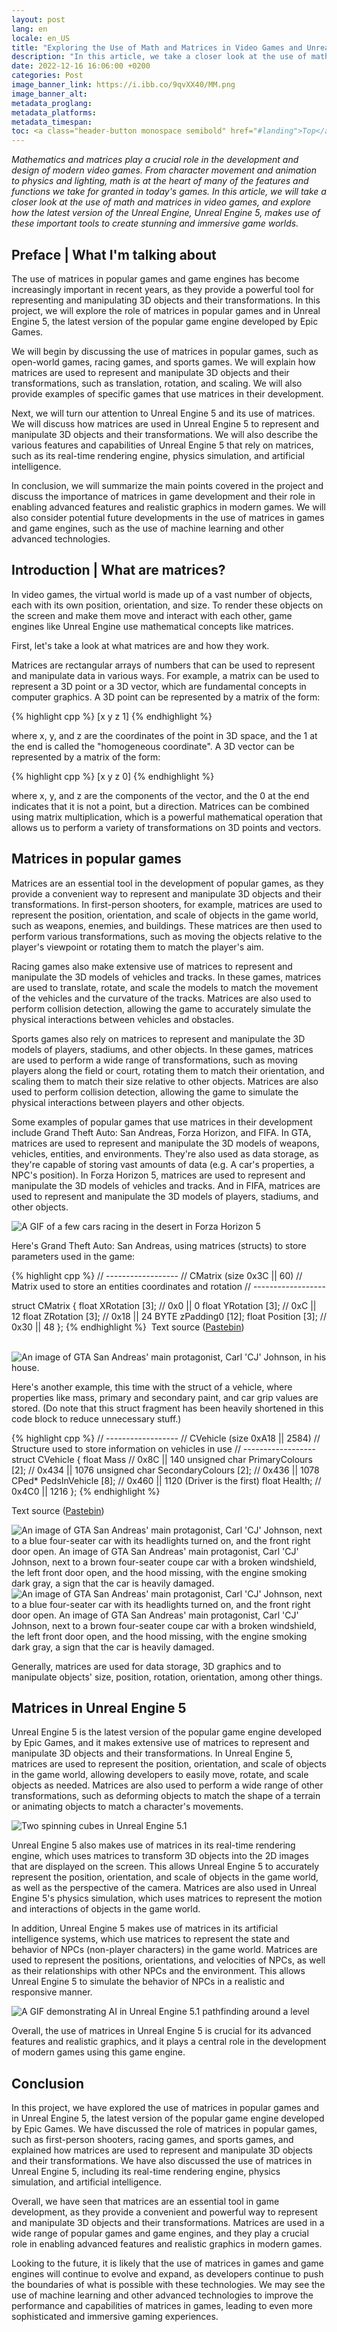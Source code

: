 ```yaml
---
layout: post
lang: en
locale: en_US
title: "Exploring the Use of Math and Matrices in Video Games and Unreal Engine 5"
description: "In this article, we take a closer look at the use of math and matrices in video games, and explore how the latest version of the Unreal Engine makes use of them."
date: 2022-12-16 16:06:00 +0200
categories: Post
image_banner_link: https://i.ibb.co/9qvXX40/MM.png
image_banner_alt: 
metadata_proglang:
metadata_platforms:
metadata_timespan:
toc: <a class="header-button monospace semibold" href="#landing">Top</a><br><a class="header-button monospace semibold" href="#preface--what-im-talking-about">Preface | What I'm talking about</a><br><a class="header-button monospace semibold" href="#introduction--what-are-matrices">Introduction | What are matrices?</a><br><a class="header-button monospace semibold" href="#matrices-in-popular-games">Matrices in popular games</a><br><a class="header-button monospace semibold" href="#matrices-in-unreal-engine-5">Matrices in Unreal Engine 5</a><br><a class="header-button monospace semibold" href="#conclusion">Conclusion</a><br>
---
```


*Mathematics and matrices play a crucial role in the development and design of modern video games. From character movement and animation to physics and lighting, math is at the heart of many of the features and functions we take for granted in today's games. In this article, we will take a closer look at the use of math and matrices in video games, and explore how the latest version of the Unreal Engine, Unreal Engine 5, makes use of these important tools to create stunning and immersive game worlds.*

## Preface | What I'm talking about

The use of matrices in popular games and game engines has become increasingly important in recent years, as they provide a powerful tool for representing and manipulating 3D objects and their transformations. In this project, we will explore the role of matrices in popular games and in Unreal Engine 5, the latest version of the popular game engine developed by Epic Games.

We will begin by discussing the use of matrices in popular games, such as open-world games, racing games, and sports games. We will explain how matrices are used to represent and manipulate 3D objects and their transformations, such as translation, rotation, and scaling. We will also provide examples of specific games that use matrices in their development.

Next, we will turn our attention to Unreal Engine 5 and its use of matrices. We will discuss how matrices are used in Unreal Engine 5 to represent and manipulate 3D objects and their transformations. We will also describe the various features and capabilities of Unreal Engine 5 that rely on matrices, such as its real-time rendering engine, physics simulation, and artificial intelligence.

In conclusion, we will summarize the main points covered in the project and discuss the importance of matrices in game development and their role in enabling advanced features and realistic graphics in modern games. We will also consider potential future developments in the use of matrices in games and game engines, such as the use of machine learning and other advanced technologies.

## Introduction | What are matrices?

In video games, the virtual world is made up of a vast number of objects, each with its own position, orientation, and size. To render these objects on the screen and make them move and interact with each other, game engines like Unreal Engine use mathematical concepts like matrices.

First, let's take a look at what matrices are and how they work.

Matrices are rectangular arrays of numbers that can be used to represent and manipulate data in various ways. For example, a matrix can be used to represent a 3D point or a 3D vector, which are fundamental concepts in computer graphics. A 3D point can be represented by a matrix of the form:

{% highlight cpp %}
[x y z 1]
{% endhighlight %}

where x, y, and z are the coordinates of the point in 3D space, and the 1 at the end is called the "homogeneous coordinate". A 3D vector can be represented by a matrix of the form:

{% highlight cpp %}
[x y z 0]
{% endhighlight %}

where x, y, and z are the components of the vector, and the 0 at the end indicates that it is not a point, but a direction. Matrices can be combined using matrix multiplication, which is a powerful mathematical operation that allows us to perform a variety of transformations on 3D points and vectors.

## Matrices in popular games

Matrices are an essential tool in the development of popular games, as they provide a convenient way to represent and manipulate 3D objects and their transformations. In first-person shooters, for example, matrices are used to represent the position, orientation, and scale of objects in the game world, such as weapons, enemies, and buildings. These matrices are then used to perform various transformations, such as moving the objects relative to the player's viewpoint or rotating them to match the player's aim.

Racing games also make extensive use of matrices to represent and manipulate the 3D models of vehicles and tracks. In these games, matrices are used to translate, rotate, and scale the models to match the movement of the vehicles and the curvature of the tracks. Matrices are also used to perform collision detection, allowing the game to accurately simulate the physical interactions between vehicles and obstacles.

Sports games also rely on matrices to represent and manipulate the 3D models of players, stadiums, and other objects. In these games, matrices are used to perform a wide range of transformations, such as moving players along the field or court, rotating them to match their orientation, and scaling them to match their size relative to other objects. Matrices are also used to perform collision detection, allowing the game to simulate the physical interactions between players and other objects.

Some examples of popular games that use matrices in their development include Grand Theft Auto: San Andreas, Forza Horizon, and FIFA. In GTA, matrices are used to represent and manipulate the 3D models of weapons, vehicles, entities, and environments. They're also used as data storage, as they're capable of storing vast amounts of data (e.g. A car's properties, a NPC's position). In Forza Horizon 5, matrices are used to represent and manipulate the 3D models of vehicles and tracks. And in FIFA, matrices are used to represent and manipulate the 3D models of players, stadiums, and other objects.

![A GIF of a few cars racing in the desert in Forza Horizon 5](https://i.ibb.co/hfVPHKv/giphy.gif "A GIF of a few cars racing in the desert in Forza Horizon 5")

Here's Grand Theft Auto: San Andreas, using matrices (structs) to store parameters used in the game:

{% highlight cpp %}
// ------------------
// CMatrix (size 0x3C || 60)
// Matrix used to store an entities coordinates and rotation
// ------------------

struct CMatrix
{
	float	XRotation	[3];	// 0x0 || 0
	float	YRotation	[3];	// 0xC || 12
	float	ZRotation	[3];	// 0x18 || 24
	BYTE	zPadding0	[12];
	float	Position	[3];	// 0x30 || 48
};
{% endhighlight %}
‎
Text source ([Pastebin](https://pastebin.com/f5ed36b9))

‎
![An image of GTA San Andreas' main protagonist, Carl 'CJ' Johnson, in his house.](https://i.ibb.co/jLdL4kt/Grand-Theft-Auto-San-Andreas-SLUS-20946-20221213185357.png "An image of GTA San Andreas' main protagonist, Carl 'CJ' Johnson, in his house.")

Here's another example, this time with the struct of a vehicle, where properties like mass, primary and secondary paint, and car grip values are stored. (Do note that this struct fragment has been heavily shortened in this code block to reduce unnecessary stuff.)

{% highlight cpp %}
// ------------------
// CVehicle (size 0xA18 || 2584)
// Structure used to store information on vehicles in use
// ------------------
‎
struct CVehicle
{
	float	Mass		// 0x8C || 140
	unsigned char	PrimaryColours	[2];	// 0x434 || 1076
	unsigned char	SecondaryColours	[2];	// 0x436 || 1078
	CPed*	PedsInVehicle	[8];	// 0x460 || 1120 (Driver is the first)
	float	Health;			// 0x4C0 || 1216
};
{% endhighlight %}

Text source ([Pastebin](https://pastebin.com/f5ed36b9))

![An image of GTA San Andreas' main protagonist, Carl 'CJ' Johnson, next to a blue four-seater car with its headlights turned on, and the front right door open. An image of GTA San Andreas' main protagonist, Carl 'CJ' Johnson, next to a brown four-seater coupe car with a broken windshield, the left front door open, and the hood missing, with the engine smoking dark gray, a sign that the car is heavily damaged.](https://i.ibb.co/XkwKtLL/Grand-Theft-Auto-San-Andreas-SLUS-20946-20221215194552.jpg "An image of GTA San Andreas' main protagonist, Carl 'CJ' Johnson, next to a blue four-seater car with its headlights turned on, and the front right door open. An image of GTA San Andreas' main protagonist, Carl 'CJ' Johnson, next to a brown four-seater coupe car with a broken windshield, the left front door open, and the hood missing, with the engine smoking dark gray, a sign that the car is heavily damaged.")
‎
![An image of GTA San Andreas' main protagonist, Carl 'CJ' Johnson, next to a blue four-seater car with its headlights turned on, and the front right door open. An image of GTA San Andreas' main protagonist, Carl 'CJ' Johnson, next to a brown four-seater coupe car with a broken windshield, the left front door open, and the hood missing, with the engine smoking dark gray, a sign that the car is heavily damaged.](https://i.ibb.co/hF6hkcw/Grand-Theft-Auto-San-Andreas-SLUS-20946-20221215194922.jpg "An image of GTA San Andreas' main protagonist, Carl 'CJ' Johnson, next to a blue four-seater car with its headlights turned on, and the front right door open. An image of GTA San Andreas' main protagonist, Carl 'CJ' Johnson, next to a brown four-seater coupe car with a broken windshield, the left front door open, and the hood missing, with the engine smoking dark gray, a sign that the car is heavily damaged.")

Generally, matrices are used for data storage, 3D graphics and to manipulate objects' size, position, rotation, orientation, among other things.

## Matrices in Unreal Engine 5

Unreal Engine 5 is the latest version of the popular game engine developed by Epic Games, and it makes extensive use of matrices to represent and manipulate 3D objects and their transformations. In Unreal Engine 5, matrices are used to represent the position, orientation, and scale of objects in the game world, allowing developers to easily move, rotate, and scale objects as needed. Matrices are also used to perform a wide range of other transformations, such as deforming objects to match the shape of a terrain or animating objects to match a character's movements.

![Two spinning cubes in Unreal Engine 5.1](https://i.ibb.co/B2XyZjf/Cubes.gif "Two spinning cubes in Unreal Engine 5.1")

Unreal Engine 5 also makes use of matrices in its real-time rendering engine, which uses matrices to transform 3D objects into the 2D images that are displayed on the screen. This allows Unreal Engine 5 to accurately represent the position, orientation, and scale of objects in the game world, as well as the perspective of the camera. Matrices are also used in Unreal Engine 5's physics simulation, which uses matrices to represent the motion and interactions of objects in the game world.

In addition, Unreal Engine 5 makes use of matrices in its artificial intelligence systems, which use matrices to represent the state and behavior of NPCs (non-player characters) in the game world. Matrices are used to represent the positions, orientations, and velocities of NPCs, as well as their relationships with other NPCs and the environment. This allows Unreal Engine 5 to simulate the behavior of NPCs in a realistic and responsive manner.

![A GIF demonstrating AI in Unreal Engine 5.1 pathfinding around a level](https://i.ibb.co/ZxsBnXc/UE5-AI.gif "A GIF demonstrating AI in Unreal Engine 5.1 pathfinding around a level")

Overall, the use of matrices in Unreal Engine 5 is crucial for its advanced features and realistic graphics, and it plays a central role in the development of modern games using this game engine.

## Conclusion

In this project, we have explored the use of matrices in popular games and in Unreal Engine 5, the latest version of the popular game engine developed by Epic Games. We have discussed the role of matrices in popular games, such as first-person shooters, racing games, and sports games, and explained how matrices are used to represent and manipulate 3D objects and their transformations. We have also discussed the use of matrices in Unreal Engine 5, including its real-time rendering engine, physics simulation, and artificial intelligence.

Overall, we have seen that matrices are an essential tool in game development, as they provide a convenient and powerful way to represent and manipulate 3D objects and their transformations. Matrices are used in a wide range of popular games and game engines, and they play a crucial role in enabling advanced features and realistic graphics in modern games.

Looking to the future, it is likely that the use of matrices in games and game engines will continue to evolve and expand, as developers continue to push the boundaries of what is possible with these technologies. We may see the use of machine learning and other advanced technologies to improve the performance and capabilities of matrices in games, leading to even more sophisticated and immersive gaming experiences.
